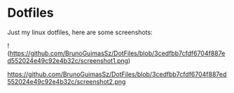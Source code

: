 # Dotfiles

Just my linux dotfiles, here are some screenshots:

!(https://github.com/BrunoGuimasSz/DotFiles/blob/3cedfbb7cfdf6704f887ed552024e49c92e4b32c/screenshot1.png)

https://github.com/BrunoGuimasSz/DotFiles/blob/3cedfbb7cfdf6704f887ed552024e49c92e4b32c/screenshot2.png
